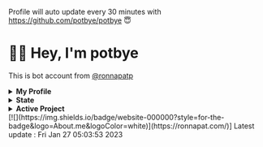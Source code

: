 
Profile will auto update every 30 minutes with https://github.com/potbye/potbye 😇
# 👋🏻 Hey, I'm potbye

This is bot account from [@ronnapatp](https://github.com/ronnapatp)

<details><summary><strong>My Profile</strong></summary>
## Profile
- I have 29 followers.
- I follow 52 people.
</details>
<details><summary><strong>State</strong></summary>
## State
[![wakatime](https://wakatime.com/badge/user/b083581b-d8a5-4ab4-a887-a768e082ff97.svg)](https://wakatime.com/@b083581b-d8a5-4ab4-a887-a768e082ff97)
[![Languages](https://github-readme-stats.vercel.app/api/top-langs/?username=ronnapatp&layout=compact&langs_count=10&hide_border=true&custom_title=Languages&bg_color=00000000)](https://github.com/ronnapatp)
</details>
<details><summary><strong>Active Project</strong></summary>
## Active Project
- [ronnapat.com](https://github.com/ronnapatp/ronnapat.com)
- [Diswitch](https://github.com/theronnapat/diswitch)
- [Garden](https://github.com/ronnapatp/garden)
- [Twitter bot](https://github.com/ronnapatp/twitter-bot)
- [Autogacha](https://github.com/ronnapatp/autogacha)
- [Profile updater](https://github.com/ronnapatp/ronnapatp)
- [Kumi The Chubby Bear](https://github.com/kumithechubbybear)
</details>
[![](https://img.shields.io/badge/website-000000?style=for-the-badge&logo=About.me&logoColor=white)](https://ronnapat.com/)]
Latest update : Fri Jan 27 05:03:53 2023
